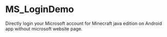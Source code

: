 # MS_LoginDemo
Directly login your Microsoft account for Minecraft java  edition on Android app without microsoft website page.
